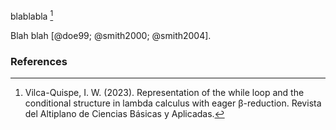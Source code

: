 blablabla [^1] 

Blah blah [@doe99; @smith2000; @smith2004].

### References

[^1]: Vilca-Quispe, I. W. (2023). Representation of the while loop and the conditional structure in lambda calculus with eager β-reduction. Revista del Altiplano de Ciencias Básicas y Aplicadas.
